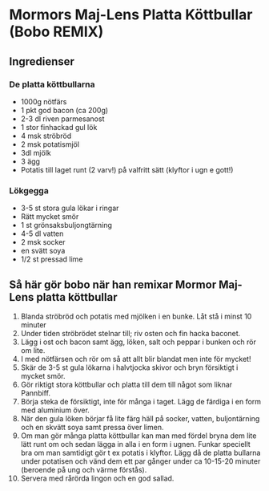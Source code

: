 # Mormors Maj-Lens Platta Köttbullar (Bobo REMIX)

## Ingredienser

### De platta köttbullarna
- 1000g nötfärs
- 1 pkt god bacon (ca 200g)
- 2-3 dl riven parmesanost
- 1 stor finhackad gul lök
- 4 msk ströbröd
- 2 msk potatismjöl
- 3dl mjölk
- 3 ägg
- Potatis till laget runt (2 varv!) på valfritt sätt (klyftor i ugn e gott!)

### Lökgegga
- 3-5 st stora gula lökar i ringar
- Rätt mycket smör
- 1 st grönsaksbuljongtärning
- 4-5 dl vatten
- 2 msk socker
- en svätt soya
- 1/2 st pressad lime

## Så här gör bobo när han remixar Mormor Maj-Lens platta köttbullar

1) Blanda ströbröd och potatis med mjölken i en bunke. Låt stå i minst 10 minuter
2) Under tiden ströbrödet stelnar till; riv osten och fin hacka baconet.
3) Lägg i ost och bacon samt ägg, löken, salt och peppar i bunken och rör om lite.
4) I med nötfärsen och rör om så att allt blir blandat men inte för mycket!
5) Skär de 3-5 st gula lökarna i halvtjocka skivor och bryn försiktigt i mycket smör.
6) Gör riktigt stora köttbullar och platta till dem till något som liknar Pannbiff.
7) Börja steka de försiktigt, inte för många i taget. Lägg de färdiga i en form med aluminium över.
8) När den gula löken börjar få lite färg häll på socker, vatten, buljontärning och en skvätt soya samt pressa över limen.
9) Om man gör många platta köttbullar kan man med fördel bryna dem lite lätt runt om och sedan lägga in alla i en form i ugnen. Funkar speciellt bra om man samtidigt gör t ex potatis i klyftor. Lägg då de platta bullarna under potatisen och vänd dem ett par gånger under ca 10-15-20 minuter (beroende på ung och värme förstås).
10) Servera med rårörda lingon och en god sallad.
